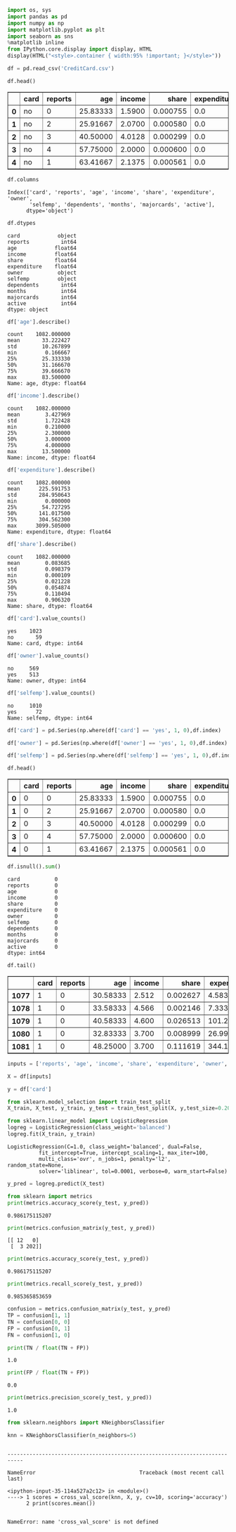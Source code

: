 

```python
import os, sys
import pandas as pd
import numpy as np
import matplotlib.pyplot as plt
import seaborn as sns
%matplotlib inline
from IPython.core.display import display, HTML
display(HTML("<style>.container { width:95% !important; }</style>"))
```


<style>.container { width:95% !important; }</style>



```python
df = pd.read_csv('CreditCard.csv')
```


```python
df.head()
```




<div>
<style>
    .dataframe thead tr:only-child th {
        text-align: right;
    }

    .dataframe thead th {
        text-align: left;
    }

    .dataframe tbody tr th {
        vertical-align: top;
    }
</style>
<table border="1" class="dataframe">
  <thead>
    <tr style="text-align: right;">
      <th></th>
      <th>card</th>
      <th>reports</th>
      <th>age</th>
      <th>income</th>
      <th>share</th>
      <th>expenditure</th>
      <th>owner</th>
      <th>selfemp</th>
      <th>dependents</th>
      <th>months</th>
      <th>majorcards</th>
      <th>active</th>
    </tr>
  </thead>
  <tbody>
    <tr>
      <th>0</th>
      <td>no</td>
      <td>0</td>
      <td>25.83333</td>
      <td>1.5900</td>
      <td>0.000755</td>
      <td>0.0</td>
      <td>no</td>
      <td>no</td>
      <td>0</td>
      <td>87</td>
      <td>1</td>
      <td>9</td>
    </tr>
    <tr>
      <th>1</th>
      <td>no</td>
      <td>2</td>
      <td>25.91667</td>
      <td>2.0700</td>
      <td>0.000580</td>
      <td>0.0</td>
      <td>no</td>
      <td>no</td>
      <td>0</td>
      <td>20</td>
      <td>0</td>
      <td>7</td>
    </tr>
    <tr>
      <th>2</th>
      <td>no</td>
      <td>3</td>
      <td>40.50000</td>
      <td>4.0128</td>
      <td>0.000299</td>
      <td>0.0</td>
      <td>no</td>
      <td>no</td>
      <td>1</td>
      <td>12</td>
      <td>1</td>
      <td>17</td>
    </tr>
    <tr>
      <th>3</th>
      <td>no</td>
      <td>4</td>
      <td>57.75000</td>
      <td>2.0000</td>
      <td>0.000600</td>
      <td>0.0</td>
      <td>yes</td>
      <td>yes</td>
      <td>0</td>
      <td>36</td>
      <td>0</td>
      <td>44</td>
    </tr>
    <tr>
      <th>4</th>
      <td>no</td>
      <td>1</td>
      <td>63.41667</td>
      <td>2.1375</td>
      <td>0.000561</td>
      <td>0.0</td>
      <td>yes</td>
      <td>no</td>
      <td>0</td>
      <td>240</td>
      <td>1</td>
      <td>7</td>
    </tr>
  </tbody>
</table>
</div>




```python
df.columns
```




    Index(['card', 'reports', 'age', 'income', 'share', 'expenditure', 'owner',
           'selfemp', 'dependents', 'months', 'majorcards', 'active'],
          dtype='object')




```python
df.dtypes
```




    card            object
    reports          int64
    age            float64
    income         float64
    share          float64
    expenditure    float64
    owner           object
    selfemp         object
    dependents       int64
    months           int64
    majorcards       int64
    active           int64
    dtype: object




```python
df['age'].describe()
```




    count    1082.000000
    mean       33.222427
    std        10.267899
    min         0.166667
    25%        25.333330
    50%        31.166670
    75%        39.666670
    max        83.500000
    Name: age, dtype: float64




```python
df['income'].describe()
```




    count    1082.000000
    mean        3.427969
    std         1.722428
    min         0.210000
    25%         2.300000
    50%         3.000000
    75%         4.000000
    max        13.500000
    Name: income, dtype: float64




```python
df['expenditure'].describe()
```




    count    1082.000000
    mean      225.591753
    std       284.950643
    min         0.000000
    25%        54.727295
    50%       141.017500
    75%       304.562300
    max      3099.505000
    Name: expenditure, dtype: float64




```python
df['share'].describe()
```




    count    1082.000000
    mean        0.083685
    std         0.098379
    min         0.000109
    25%         0.021228
    50%         0.054874
    75%         0.110494
    max         0.906320
    Name: share, dtype: float64




```python
df['card'].value_counts()
```




    yes    1023
    no       59
    Name: card, dtype: int64




```python
df['owner'].value_counts()
```




    no     569
    yes    513
    Name: owner, dtype: int64




```python
df['selfemp'].value_counts()
```




    no     1010
    yes      72
    Name: selfemp, dtype: int64




```python
df['card'] = pd.Series(np.where(df['card'] == 'yes', 1, 0),df.index)
```


```python
df['owner'] = pd.Series(np.where(df['owner'] == 'yes', 1, 0),df.index)
```


```python
df['selfemp'] = pd.Series(np.where(df['selfemp'] == 'yes', 1, 0),df.index)
```


```python
df.head()
```




<div>
<style>
    .dataframe thead tr:only-child th {
        text-align: right;
    }

    .dataframe thead th {
        text-align: left;
    }

    .dataframe tbody tr th {
        vertical-align: top;
    }
</style>
<table border="1" class="dataframe">
  <thead>
    <tr style="text-align: right;">
      <th></th>
      <th>card</th>
      <th>reports</th>
      <th>age</th>
      <th>income</th>
      <th>share</th>
      <th>expenditure</th>
      <th>owner</th>
      <th>selfemp</th>
      <th>dependents</th>
      <th>months</th>
      <th>majorcards</th>
      <th>active</th>
    </tr>
  </thead>
  <tbody>
    <tr>
      <th>0</th>
      <td>0</td>
      <td>0</td>
      <td>25.83333</td>
      <td>1.5900</td>
      <td>0.000755</td>
      <td>0.0</td>
      <td>0</td>
      <td>0</td>
      <td>0</td>
      <td>87</td>
      <td>1</td>
      <td>9</td>
    </tr>
    <tr>
      <th>1</th>
      <td>0</td>
      <td>2</td>
      <td>25.91667</td>
      <td>2.0700</td>
      <td>0.000580</td>
      <td>0.0</td>
      <td>0</td>
      <td>0</td>
      <td>0</td>
      <td>20</td>
      <td>0</td>
      <td>7</td>
    </tr>
    <tr>
      <th>2</th>
      <td>0</td>
      <td>3</td>
      <td>40.50000</td>
      <td>4.0128</td>
      <td>0.000299</td>
      <td>0.0</td>
      <td>0</td>
      <td>0</td>
      <td>1</td>
      <td>12</td>
      <td>1</td>
      <td>17</td>
    </tr>
    <tr>
      <th>3</th>
      <td>0</td>
      <td>4</td>
      <td>57.75000</td>
      <td>2.0000</td>
      <td>0.000600</td>
      <td>0.0</td>
      <td>1</td>
      <td>1</td>
      <td>0</td>
      <td>36</td>
      <td>0</td>
      <td>44</td>
    </tr>
    <tr>
      <th>4</th>
      <td>0</td>
      <td>1</td>
      <td>63.41667</td>
      <td>2.1375</td>
      <td>0.000561</td>
      <td>0.0</td>
      <td>1</td>
      <td>0</td>
      <td>0</td>
      <td>240</td>
      <td>1</td>
      <td>7</td>
    </tr>
  </tbody>
</table>
</div>




```python
df.isnull().sum()
```




    card           0
    reports        0
    age            0
    income         0
    share          0
    expenditure    0
    owner          0
    selfemp        0
    dependents     0
    months         0
    majorcards     0
    active         0
    dtype: int64




```python
df.tail()
```




<div>
<style>
    .dataframe thead tr:only-child th {
        text-align: right;
    }

    .dataframe thead th {
        text-align: left;
    }

    .dataframe tbody tr th {
        vertical-align: top;
    }
</style>
<table border="1" class="dataframe">
  <thead>
    <tr style="text-align: right;">
      <th></th>
      <th>card</th>
      <th>reports</th>
      <th>age</th>
      <th>income</th>
      <th>share</th>
      <th>expenditure</th>
      <th>owner</th>
      <th>selfemp</th>
      <th>dependents</th>
      <th>months</th>
      <th>majorcards</th>
      <th>active</th>
    </tr>
  </thead>
  <tbody>
    <tr>
      <th>1077</th>
      <td>1</td>
      <td>0</td>
      <td>30.58333</td>
      <td>2.512</td>
      <td>0.002627</td>
      <td>4.583333</td>
      <td>0</td>
      <td>1</td>
      <td>3</td>
      <td>36</td>
      <td>0</td>
      <td>4</td>
    </tr>
    <tr>
      <th>1078</th>
      <td>1</td>
      <td>0</td>
      <td>33.58333</td>
      <td>4.566</td>
      <td>0.002146</td>
      <td>7.333333</td>
      <td>1</td>
      <td>0</td>
      <td>0</td>
      <td>94</td>
      <td>1</td>
      <td>19</td>
    </tr>
    <tr>
      <th>1079</th>
      <td>1</td>
      <td>0</td>
      <td>40.58333</td>
      <td>4.600</td>
      <td>0.026513</td>
      <td>101.298300</td>
      <td>1</td>
      <td>0</td>
      <td>2</td>
      <td>1</td>
      <td>1</td>
      <td>2</td>
    </tr>
    <tr>
      <th>1080</th>
      <td>1</td>
      <td>0</td>
      <td>32.83333</td>
      <td>3.700</td>
      <td>0.008999</td>
      <td>26.996670</td>
      <td>0</td>
      <td>1</td>
      <td>0</td>
      <td>60</td>
      <td>1</td>
      <td>7</td>
    </tr>
    <tr>
      <th>1081</th>
      <td>1</td>
      <td>0</td>
      <td>48.25000</td>
      <td>3.700</td>
      <td>0.111619</td>
      <td>344.157500</td>
      <td>1</td>
      <td>0</td>
      <td>2</td>
      <td>2</td>
      <td>1</td>
      <td>0</td>
    </tr>
  </tbody>
</table>
</div>




```python
inputs = ['reports', 'age', 'income', 'share', 'expenditure', 'owner','selfemp', 'dependents', 'months', 'majorcards', 'active']
```


```python
X = df[inputs]
```


```python
y = df['card']
```


```python
from sklearn.model_selection import train_test_split
X_train, X_test, y_train, y_test = train_test_split(X, y,test_size=0.20, random_state=1)
```


```python
from sklearn.linear_model import LogisticRegression
logreg = LogisticRegression(class_weight='balanced')
logreg.fit(X_train, y_train)
```




    LogisticRegression(C=1.0, class_weight='balanced', dual=False,
              fit_intercept=True, intercept_scaling=1, max_iter=100,
              multi_class='ovr', n_jobs=1, penalty='l2', random_state=None,
              solver='liblinear', tol=0.0001, verbose=0, warm_start=False)




```python
y_pred = logreg.predict(X_test)
```


```python
from sklearn import metrics
print(metrics.accuracy_score(y_test, y_pred))
```

    0.986175115207
    


```python
print(metrics.confusion_matrix(y_test, y_pred))
```

    [[ 12   0]
     [  3 202]]
    


```python
print(metrics.accuracy_score(y_test, y_pred))
```

    0.986175115207
    


```python
print(metrics.recall_score(y_test, y_pred))
```

    0.985365853659
    


```python
confusion = metrics.confusion_matrix(y_test, y_pred)
TP = confusion[1, 1]
TN = confusion[0, 0]
FP = confusion[0, 1]
FN = confusion[1, 0]
```


```python
print(TN / float(TN + FP))
```

    1.0
    


```python
print(FP / float(TN + FP))
```

    0.0
    


```python
print(metrics.precision_score(y_test, y_pred))
```

    1.0
    


```python
from sklearn.neighbors import KNeighborsClassifier
```


```python
knn = KNeighborsClassifier(n_neighbors=5)
```


```python

```


    ---------------------------------------------------------------------------

    NameError                                 Traceback (most recent call last)

    <ipython-input-35-114a527a2c12> in <module>()
    ----> 1 scores = cross_val_score(knn, X, y, cv=10, scoring='accuracy')
          2 print(scores.mean())
    

    NameError: name 'cross_val_score' is not defined

